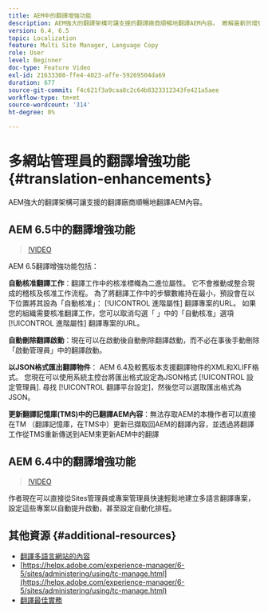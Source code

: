 ```yaml
---
title: AEM中的翻譯增強功能
description: AEM強大的翻譯架構可讓支援的翻譯廠商順暢地翻譯AEM內容。 瞭解最新的增強功能。
version: 6.4, 6.5
topic: Localization
feature: Multi Site Manager, Language Copy
role: User
level: Beginner
doc-type: Feature Video
exl-id: 21633308-ffe4-4023-affe-59269504da69
duration: 677
source-git-commit: f4c621f3a9caa8c2c64b8323312343fe421a5aee
workflow-type: tm+mt
source-wordcount: '314'
ht-degree: 0%

---
```


# 多網站管理員的翻譯增強功能 {#translation-enhancements}

AEM強大的翻譯架構可讓支援的翻譯廠商順暢地翻譯AEM內容。

## AEM 6.5中的翻譯增強功能

>[!VIDEO](https://video.tv.adobe.com/v/27405?quality=12&learn=on)

AEM 6.5翻譯增強功能包括：

**自動核准翻譯工作**：翻譯工作中的核准標幟為二進位屬性。 它不會推動或整合現成的稽核及核准工作流程。 為了將翻譯工作中的步驟數維持在最小，預設會在以下位置將其設為「自動核准」： [!UICONTROL 進階屬性] 翻譯專案的URL。 如果您的組織需要核准翻譯工作，您可以取消勾選「 」中的「自動核准」選項 [!UICONTROL 進階屬性] 翻譯專案的URL。

**自動刪除翻譯啟動**：現在可以在啟動後自動刪除翻譯啟動，而不必在事後手動刪除「啟動管理員」中的翻譯啟動。

**以JSON格式匯出翻譯物件**： AEM 6.4及較舊版本支援翻譯物件的XML和XLIFF格式。 您現在可以使用系統主控台將匯出格式設定為JSON格式 [!UICONTROL 設定管理員]. 尋找 [!UICONTROL 翻譯平台設定]，然後您可以選取匯出格式為JSON。

**更新翻譯記憶庫(TMS)中的已翻譯AEM內容**：無法存取AEM的本機作者可以直接在TM （翻譯記憶庫，在TMS中）更新已擷取回AEM的翻譯內容，並透過將翻譯工作從TMS重新傳送到AEM來更新AEM中的翻譯

## AEM 6.4中的翻譯增強功能

>[!VIDEO](https://video.tv.adobe.com/v/21309?quality=12&learn=on)

作者現在可以直接從Sites管理員或專案管理員快速輕鬆地建立多語言翻譯專案，設定這些專案以自動提升啟動，甚至設定自動化排程。

## 其他資源 {#additional-resources}

* [翻譯多語言網站的內容](https://helpx.adobe.com/experience-manager/6-5/sites/administering/using/translation.html)
* [https://helpx.adobe.com/experience-manager/6-5/sites/administering/using/tc-manage.html](https://helpx.adobe.com/experience-manager/6-5/sites/administering/using/tc-manage.html)
* [翻譯最佳實務](https://helpx.adobe.com/experience-manager/6-5/sites/administering/using/tc-bp.html)
